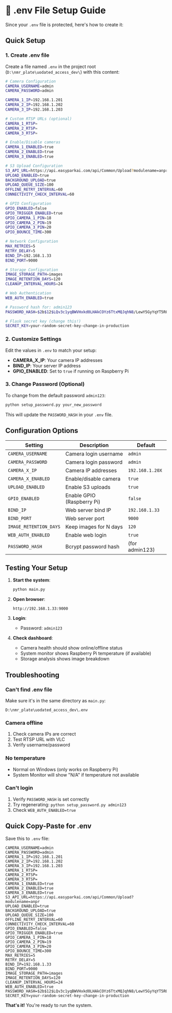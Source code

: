 # 📝 .env File Setup Guide

Since your `.env` file is protected, here's how to create it:

## Quick Setup

### 1. Create .env file

Create a file named `.env` in the project root (`D:\nmr_plate\uodated_access_dev\`) with this content:

```bash
# Camera Configuration
CAMERA_USERNAME=admin
CAMERA_PASSWORD=admin

CAMERA_1_IP=192.168.1.201
CAMERA_2_IP=192.168.1.202
CAMERA_3_IP=192.168.1.203

# Custom RTSP URLs (optional)
CAMERA_1_RTSP=
CAMERA_2_RTSP=
CAMERA_3_RTSP=

# Enable/Disable cameras
CAMERA_1_ENABLED=true
CAMERA_2_ENABLED=true
CAMERA_3_ENABLED=true

# S3 Upload Configuration
S3_API_URL=https://api.easyparkai.com/api/Common/Upload?modulename=anpr
UPLOAD_ENABLED=true
BACKGROUND_UPLOAD=true
UPLOAD_QUEUE_SIZE=100
OFFLINE_RETRY_INTERVAL=60
CONNECTIVITY_CHECK_INTERVAL=60

# GPIO Configuration
GPIO_ENABLED=false
GPIO_TRIGGER_ENABLED=true
GPIO_CAMERA_1_PIN=18
GPIO_CAMERA_2_PIN=19
GPIO_CAMERA_3_PIN=20
GPIO_BOUNCE_TIME=300

# Network Configuration
MAX_RETRIES=5
RETRY_DELAY=5
BIND_IP=192.168.1.33
BIND_PORT=9000

# Storage Configuration
IMAGE_STORAGE_PATH=images
IMAGE_RETENTION_DAYS=120
CLEANUP_INTERVAL_HOURS=24

# Web Authentication
WEB_AUTH_ENABLED=true

# Password hash for: admin123
PASSWORD_HASH=$2b$12$LQv3c1yqBWVHxkd0LHAkCOYz6TtxMQJqhN8/LewY5GyYqYT5RQl8G

# Flask secret key (change this!)
SECRET_KEY=your-random-secret-key-change-in-production
```

### 2. Customize Settings

Edit the values in `.env` to match your setup:

- **CAMERA_X_IP**: Your camera IP addresses
- **BIND_IP**: Your server IP address
- **GPIO_ENABLED**: Set to `true` if running on Raspberry Pi

### 3. Change Password (Optional)

To change from the default password `admin123`:

```bash
python setup_password.py your_new_password
```

This will update the `PASSWORD_HASH` in your `.env` file.

## Configuration Options

| Setting | Description | Default |
|---------|-------------|---------|
| `CAMERA_USERNAME` | Camera login username | `admin` |
| `CAMERA_PASSWORD` | Camera login password | `admin` |
| `CAMERA_X_IP` | Camera IP addresses | `192.168.1.20X` |
| `CAMERA_X_ENABLED` | Enable/disable camera | `true` |
| `UPLOAD_ENABLED` | Enable S3 uploads | `true` |
| `GPIO_ENABLED` | Enable GPIO (Raspberry Pi) | `false` |
| `BIND_IP` | Web server bind IP | `192.168.1.33` |
| `BIND_PORT` | Web server port | `9000` |
| `IMAGE_RETENTION_DAYS` | Keep images for N days | `120` |
| `WEB_AUTH_ENABLED` | Enable web login | `true` |
| `PASSWORD_HASH` | Bcrypt password hash | (for admin123) |

## Testing Your Setup

1. **Start the system**:
   ```bash
   python main.py
   ```

2. **Open browser**:
   ```
   http://192.168.1.33:9000
   ```

3. **Login**:
   - Password: `admin123`

4. **Check dashboard**:
   - Camera health should show online/offline status
   - System monitor shows Raspberry Pi temperature (if available)
   - Storage analysis shows image breakdown

## Troubleshooting

### Can't find .env file
Make sure it's in the same directory as `main.py`:
```
D:\nmr_plate\uodated_access_dev\.env
```

### Camera offline
1. Check camera IPs are correct
2. Test RTSP URL with VLC
3. Verify username/password

### No temperature
- Normal on Windows (only works on Raspberry Pi)
- System Monitor will show "N/A" if temperature not available

### Can't login
1. Verify `PASSWORD_HASH` is set correctly
2. Try regenerating: `python setup_password.py admin123`
3. Check `WEB_AUTH_ENABLED=true`

## Quick Copy-Paste for .env

Save this to `.env` file:

```
CAMERA_USERNAME=admin
CAMERA_PASSWORD=admin
CAMERA_1_IP=192.168.1.201
CAMERA_2_IP=192.168.1.202
CAMERA_3_IP=192.168.1.203
CAMERA_1_RTSP=
CAMERA_2_RTSP=
CAMERA_3_RTSP=
CAMERA_1_ENABLED=true
CAMERA_2_ENABLED=true
CAMERA_3_ENABLED=true
S3_API_URL=https://api.easyparkai.com/api/Common/Upload?modulename=anpr
UPLOAD_ENABLED=true
BACKGROUND_UPLOAD=true
UPLOAD_QUEUE_SIZE=100
OFFLINE_RETRY_INTERVAL=60
CONNECTIVITY_CHECK_INTERVAL=60
GPIO_ENABLED=false
GPIO_TRIGGER_ENABLED=true
GPIO_CAMERA_1_PIN=18
GPIO_CAMERA_2_PIN=19
GPIO_CAMERA_3_PIN=20
GPIO_BOUNCE_TIME=300
MAX_RETRIES=5
RETRY_DELAY=5
BIND_IP=192.168.1.33
BIND_PORT=9000
IMAGE_STORAGE_PATH=images
IMAGE_RETENTION_DAYS=120
CLEANUP_INTERVAL_HOURS=24
WEB_AUTH_ENABLED=true
PASSWORD_HASH=$2b$12$LQv3c1yqBWVHxkd0LHAkCOYz6TtxMQJqhN8/LewY5GyYqYT5RQl8G
SECRET_KEY=your-random-secret-key-change-in-production
```

**That's it!** You're ready to run the system.

